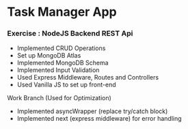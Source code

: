 # Task Manager App

### Exercise : NodeJS Backend REST Api
- Implemented CRUD Operations
- Set up MongoDB Atlas 
- Implemented MongoDB Schema
- Implemented Input Validation
- Used Express Middleware, Routes and Controllers
- Used Vanilla JS to set up front-end

Work Branch  (Used for Optimization)
- Implemented asyncWrapper (replace try/catch block) 
- Implemented next (express middleware) for error handling